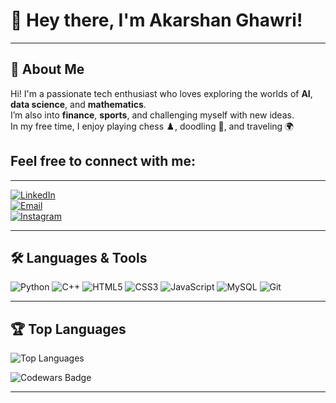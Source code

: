 # 👋 Hey there, I'm Akarshan Ghawri!

<hr>

## 🚀 About Me 
Hi! I'm a passionate tech enthusiast who loves exploring the worlds of **AI**, **data science**, and **mathematics**.  
I’m also into **finance**, **sports**, and challenging myself with new ideas.  
In my free time, I enjoy playing chess ♟️, doodling 🎨, and traveling 🌍

## Feel free to connect with me:

<hr>

[![LinkedIn](https://img.shields.io/badge/LinkedIn-blue?logo=linkedin&logoColor=white)](https://linkedin.com/in/akarshan-ghawri-1420ba267)  <br>
[![Email](https://img.shields.io/badge/Email-red?logo=gmail&logoColor=white)](mailto:akarshanghawri@gmail.com) <br>
[![Instagram](https://img.shields.io/badge/Instagram-%23E4405F.svg?logo=instagram&logoColor=white)](https://instagram.com/akarshanghawri) <br>

<hr>

## 🛠️ Languages & Tools
![Python](https://img.shields.io/badge/Python-3776AB?logo=python&logoColor=white)
![C++](https://img.shields.io/badge/C++-00599C?logo=cplusplus&logoColor=white)
![HTML5](https://img.shields.io/badge/HTML5-E34F26?logo=html5&logoColor=white)
![CSS3](https://img.shields.io/badge/CSS3-1572B6?logo=css3&logoColor=white)
![JavaScript](https://img.shields.io/badge/JavaScript-F7DF1E?logo=javascript&logoColor=black)
![MySQL](https://img.shields.io/badge/MySQL-4479A1?logo=mysql&logoColor=white)
![Git](https://img.shields.io/badge/Git-F05032?logo=git&logoColor=white)

<hr>

## 🏆 Top Languages  
![Top Languages](https://github-readme-stats.vercel.app/api/top-langs/?username=akarshanghawri&layout=compact&theme=radical)  <br>

![Codewars Badge](https://www.codewars.com/users/akarshanghawri/badges/small)

<hr>
 

<!--
**akarshanghawri/akarshanghawri** is a ✨ _special_ ✨ repository because its `README.md` (this file) appears on your GitHub profile.

Here are some ideas to get you started:

- 🔭 I’m currently working on ...
- 🌱 I’m currently learning ...
- 👯 I’m looking to collaborate on ...
- 🤔 I’m looking for help with ...
- 💬 Ask me about ...
- 📫 How to reach me: ...
- 😄 Pronouns: ...
- ⚡ Fun fact: ...
-->

